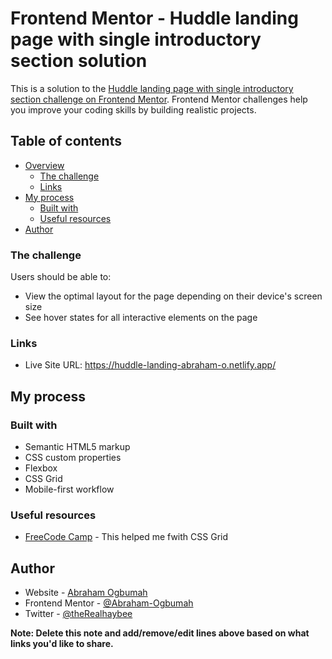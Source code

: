 # Frontend Mentor - Huddle landing page with single introductory section solution

This is a solution to the [Huddle landing page with single introductory section challenge on Frontend Mentor](https://www.frontendmentor.io/challenges/huddle-landing-page-with-a-single-introductory-section-B_2Wvxgi0). Frontend Mentor challenges help you improve your coding skills by building realistic projects. 

## Table of contents

- [Overview](#overview)
  - [The challenge](#the-challenge)
  - [Links](#links)
- [My process](#my-process)
  - [Built with](#built-with)
  - [Useful resources](#useful-resources)
- [Author](#author)

### The challenge

Users should be able to:

- View the optimal layout for the page depending on their device's screen size
- See hover states for all interactive elements on the page
### Links

- Live Site URL: https://huddle-landing-abraham-o.netlify.app/

## My process

### Built with

- Semantic HTML5 markup
- CSS custom properties
- Flexbox
- CSS Grid
- Mobile-first workflow
### Useful resources

- [FreeCode Camp](https://www.freecodecamp.org/news/learn-css-grid-by-building-5-layouts/) - This helped me fwith CSS Grid

## Author

- Website - [Abraham Ogbumah]()
- Frontend Mentor - [@Abraham-Ogbumah](https://www.frontendmentor.io/profile/Abraham-Ogbumah)
- Twitter - [@theRealhaybee](https://twitter.com/theRealhaybee)

**Note: Delete this note and add/remove/edit lines above based on what links you'd like to share.**
